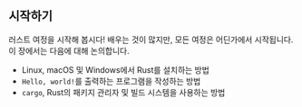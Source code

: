 ## 시작하기

러스트 여정을 시작해 봅시다! 배우는 것이 많지만, 모든 여정은 어딘가에서 시작됩니다. 이 장에서는 다음에 대해 논의합니다.

* Linux, macOS 및 Windows에서 Rust를 설치하는 방법
* `Hello, world!`를 출력하는 프로그램을 작성하는 방법
* `cargo`, Rust의 패키지 관리자 및 빌드 시스템을 사용하는 방법
